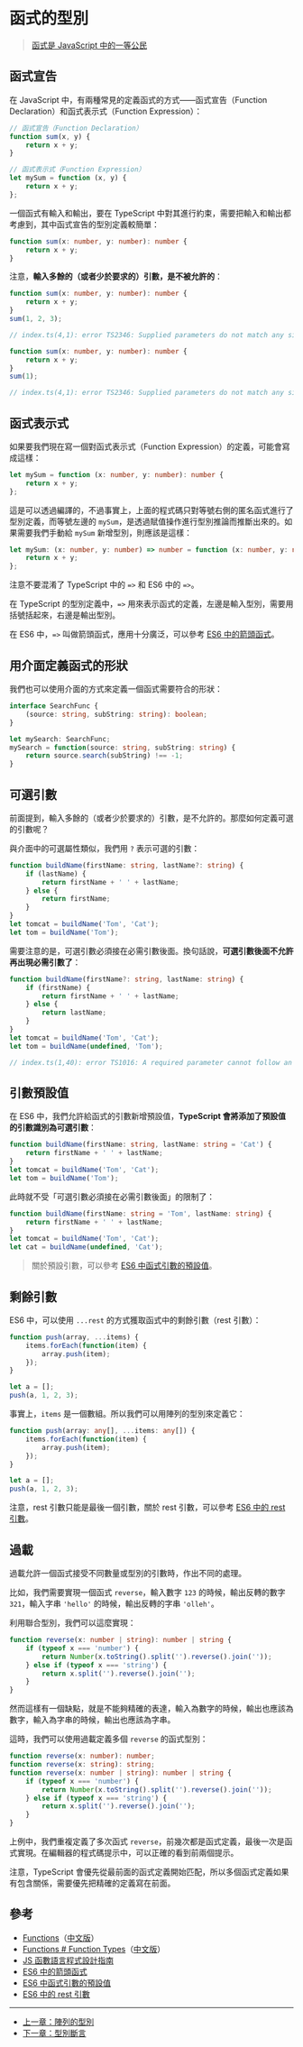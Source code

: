 # 函式的型別

> [函式是 JavaScript 中的一等公民](https://llh911001.gitbooks.io/mostly-adequate-guide-chinese/content/ch2.html)

## 函式宣告

在 JavaScript 中，有兩種常見的定義函式的方式——函式宣告（Function Declaration）和函式表示式（Function Expression）：

```js
// 函式宣告（Function Declaration）
function sum(x, y) {
    return x + y;
}

// 函式表示式（Function Expression）
let mySum = function (x, y) {
    return x + y;
};
```

一個函式有輸入和輸出，要在 TypeScript 中對其進行約束，需要把輸入和輸出都考慮到，其中函式宣告的型別定義較簡單：

```ts
function sum(x: number, y: number): number {
    return x + y;
}
```

注意，**輸入多餘的（或者少於要求的）引數，是不被允許的**：

```ts
function sum(x: number, y: number): number {
    return x + y;
}
sum(1, 2, 3);

// index.ts(4,1): error TS2346: Supplied parameters do not match any signature of call target.
```

```ts
function sum(x: number, y: number): number {
    return x + y;
}
sum(1);

// index.ts(4,1): error TS2346: Supplied parameters do not match any signature of call target.
```

## 函式表示式

如果要我們現在寫一個對函式表示式（Function Expression）的定義，可能會寫成這樣：

```ts
let mySum = function (x: number, y: number): number {
    return x + y;
};
```

這是可以透過編譯的，不過事實上，上面的程式碼只對等號右側的匿名函式進行了型別定義，而等號左邊的 `mySum`，是透過賦值操作進行型別推論而推斷出來的。如果需要我們手動給 `mySum` 新增型別，則應該是這樣：

```ts
let mySum: (x: number, y: number) => number = function (x: number, y: number): number {
    return x + y;
};
```

注意不要混淆了 TypeScript 中的 `=>` 和 ES6 中的 `=>`。

在 TypeScript 的型別定義中，`=>` 用來表示函式的定義，左邊是輸入型別，需要用括號括起來，右邊是輸出型別。

在 ES6 中，`=>` 叫做箭頭函式，應用十分廣泛，可以參考 [ES6 中的箭頭函式][]。

## 用介面定義函式的形狀

我們也可以使用介面的方式來定義一個函式需要符合的形狀：

```ts
interface SearchFunc {
    (source: string, subString: string): boolean;
}

let mySearch: SearchFunc;
mySearch = function(source: string, subString: string) {
    return source.search(subString) !== -1;
}
```

## 可選引數

前面提到，輸入多餘的（或者少於要求的）引數，是不允許的。那麼如何定義可選的引數呢？

與介面中的可選屬性類似，我們用 `?` 表示可選的引數：

```ts
function buildName(firstName: string, lastName?: string) {
    if (lastName) {
        return firstName + ' ' + lastName;
    } else {
        return firstName;
    }
}
let tomcat = buildName('Tom', 'Cat');
let tom = buildName('Tom');
```

需要注意的是，可選引數必須接在必需引數後面。換句話說，**可選引數後面不允許再出現必需引數了**：

```ts
function buildName(firstName?: string, lastName: string) {
    if (firstName) {
        return firstName + ' ' + lastName;
    } else {
        return lastName;
    }
}
let tomcat = buildName('Tom', 'Cat');
let tom = buildName(undefined, 'Tom');

// index.ts(1,40): error TS1016: A required parameter cannot follow an optional parameter.
```

## 引數預設值

在 ES6 中，我們允許給函式的引數新增預設值，**TypeScript 會將添加了預設值的引數識別為可選引數**：

```ts
function buildName(firstName: string, lastName: string = 'Cat') {
    return firstName + ' ' + lastName;
}
let tomcat = buildName('Tom', 'Cat');
let tom = buildName('Tom');
```

此時就不受「可選引數必須接在必需引數後面」的限制了：

```ts
function buildName(firstName: string = 'Tom', lastName: string) {
    return firstName + ' ' + lastName;
}
let tomcat = buildName('Tom', 'Cat');
let cat = buildName(undefined, 'Cat');
```

> 關於預設引數，可以參考 [ES6 中函式引數的預設值][]。

## 剩餘引數

ES6 中，可以使用 `...rest` 的方式獲取函式中的剩餘引數（rest 引數）：

```js
function push(array, ...items) {
    items.forEach(function(item) {
        array.push(item);
    });
}

let a = [];
push(a, 1, 2, 3);
```

事實上，`items` 是一個數組。所以我們可以用陣列的型別來定義它：

```ts
function push(array: any[], ...items: any[]) {
    items.forEach(function(item) {
        array.push(item);
    });
}

let a = [];
push(a, 1, 2, 3);
```

注意，rest 引數只能是最後一個引數，關於 rest 引數，可以參考 [ES6 中的 rest 引數][]。

## 過載

過載允許一個函式接受不同數量或型別的引數時，作出不同的處理。

比如，我們需要實現一個函式 `reverse`，輸入數字 `123` 的時候，輸出反轉的數字 `321`，輸入字串 `'hello'` 的時候，輸出反轉的字串 `'olleh'`。

利用聯合型別，我們可以這麼實現：

```ts
function reverse(x: number | string): number | string {
    if (typeof x === 'number') {
        return Number(x.toString().split('').reverse().join(''));
    } else if (typeof x === 'string') {
        return x.split('').reverse().join('');
    }
}
```

然而這樣有一個缺點，就是不能夠精確的表達，輸入為數字的時候，輸出也應該為數字，輸入為字串的時候，輸出也應該為字串。

這時，我們可以使用過載定義多個 `reverse` 的函式型別：

```ts
function reverse(x: number): number;
function reverse(x: string): string;
function reverse(x: number | string): number | string {
    if (typeof x === 'number') {
        return Number(x.toString().split('').reverse().join(''));
    } else if (typeof x === 'string') {
        return x.split('').reverse().join('');
    }
}
```

上例中，我們重複定義了多次函式 `reverse`，前幾次都是函式定義，最後一次是函式實現。在編輯器的程式碼提示中，可以正確的看到前兩個提示。

注意，TypeScript 會優先從最前面的函式定義開始匹配，所以多個函式定義如果有包含關係，需要優先把精確的定義寫在前面。

## 參考

- [Functions](http://www.typescriptlang.org/docs/handbook/functions.html)（[中文版](https://zhongsp.gitbooks.io/typescript-handbook/content/doc/handbook/Functions.html)）
- [Functions # Function Types](http://www.typescriptlang.org/docs/handbook/interfaces.html#function-types)（[中文版](https://zhongsp.gitbooks.io/typescript-handbook/content/doc/handbook/Interfaces.html#函式型別)）
- [JS 函數語言程式設計指南](https://llh911001.gitbooks.io/mostly-adequate-guide-chinese/content/)
- [ES6 中的箭頭函式]
- [ES6 中函式引數的預設值]
- [ES6 中的 rest 引數]

[ES6 中的箭頭函式]: http://es6.ruanyifeng.com/#docs/function#箭頭函式
[ES6 中函式引數的預設值]: http://es6.ruanyifeng.com/#docs/function#函式引數的預設值
[ES6 中的 rest 引數]: http://es6.ruanyifeng.com/#docs/function#rest引數

---

- [上一章：陣列的型別](type-of-array.md)
- [下一章：型別斷言](type-assertion.md)
